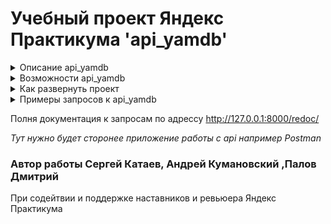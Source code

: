 # Учебный проект Яндекс Практикума 'api_yamdb'
<details><summary>Описание api_yamdb</summary>
<ul>
api_yamdb - это учебный проект курса "backend-python" от Яндекс-Практикума где можно добавлять произведения и давать им отзыв с оценкой.
Так же можно коментриовать отзывы. Все возможности реализованны через api
</details>
  
<details><summary>Возможности api_yamdb</summary>
<ul>
  <li>Регистрация пользователя</li>
  <li>Аунтетификация пользователя</li>
  <li>Пользоваетель может создавать произведене и реадактировать</li>
  <li>Пользоваетель может создавать отзыв и редактировать</li>
  <li>Пользоваетель может создавать коментарий и редактировать</li>
  <li>У люого пользователя даже не аутентифицированного есть возможность просмотра произвидений, отзывов и коментриев</li>
</ul>  
</details>
  
<details><summary>Как развернуть проект</summary>
  
#### Нужно в командной стоке сделать следуюющее
#### 1 Клонировать репозитарий
``` 
git clone https://github.com/DiDiPavlov/api_final_yatube.git 
```
#### 2 Перейти в него
```
cd api_final_yatube
```
#### 3 Cоздать виртуальное окружение
Windows
```
python -m venv venv
```
Linux и macOS
```
python3 -m venv venv
```
#### 4 Активировать виртуальное окружение
Windows
```
source venv/Scripts/activate
```
Linux и macOS
```
source venv/bin/activate
```
#### 5 Установить зависимости из requirements.txt:
Windows
```
pip install -r requirements.txt
```
Linux и macOS
```
pip install -r requirements.txt
```
#### 6 Перейти в папку api_yamdb где находтися manage.py
```
cd api_yamdb
```
#### 7 Выполнить миграции
Windows
```
python manage.py migrate
```
Linux и macOS
```
python3 manage.py migrate
```
#### 8 Запустить проект
Windows
```
python manage.py runserver
```
Linux и macOS
```
python3 manage.py runserver
```
  
</details>
  
<details><summary>Примеры запросов к api_yamdb </summary> 
  *(При запущенном проекте вбить в поисковую строку в браузере один из запросов)*
<details><summary>запрос произведений</summary>

```
http://127.0.0.1:8000/api/v1/titles/
```
</details>
<details><summary>запрос конкретного произведения</summary>

```
http://127.0.0.1:8000/api/v1/titles/1/
```
</details>

<details><summary>запроc отзывов</summary>

```
http://127.0.0.1:8000/api/v1/titles/1/reviews/
```
</details>

<details><summary>запрос к конкретариев к конкретному отзыву</summary>

```
http://127.0.0.1:8000/api/v1/titles/1/reviews/1/comments/
```  

</details>
</details>
  
Полня документация к запросам по адрессу  http://127.0.0.1:8000/redoc/
  
*Тут нужно будет сторонее приложение работы с api например Postman*
  
### Автор работы Сергей Катаев, Андрей Кумановский ,Палов Дмитрий

При содейтвии и поддержке наставников и ревьюера Яндекс Практикума




